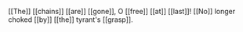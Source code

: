 [[The]] [[chains]] [[are]] [[gone]], O [[free]] [[at]] [[last]]!
[[No]] longer choked [[by]] [[the]] tyrant's [[grasp]].